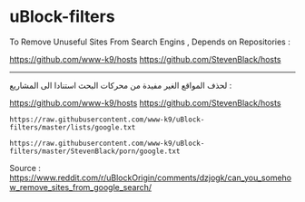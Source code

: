 # uBlock-filters

To Remove Unuseful Sites From Search Engins , Depends on Repositories :

https://github.com/www-k9/hosts
https://github.com/StevenBlack/hosts

---

لحذف المواقع الغير مفيدة من محركات البحث استنادا الى المشاريع :

https://github.com/www-k9/hosts
https://github.com/StevenBlack/hosts

```
https://raw.githubusercontent.com/www-k9/uBlock-filters/master/lists/google.txt
```

```
https://raw.githubusercontent.com/www-k9/uBlock-filters/master/StevenBlack/porn/google.txt
```

Source :
https://www.reddit.com/r/uBlockOrigin/comments/dzjogk/can_you_somehow_remove_sites_from_google_search/
